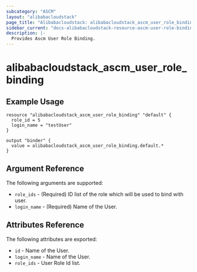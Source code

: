 ```yaml
---
subcategory: "ASCM"
layout: "alibabacloudstack"
page_title: "Alibabacloudstack: alibabacloudstack_ascm_user_role_binding"
sidebar_current: "docs-alibabacloudstack-resource-ascm-user-role-binding"
description: |-
  Provides Ascm User Role Binding.
---
```


# alibabacloudstack\_ascm_user_role_binding

## Example Usage

```
resource "alibabacloudstack_ascm_user_role_binding" "default" {
  role_id = 5
  login_name = "testUser"
}

output "binder" {
  value = alibabacloudstack_ascm_user_role_binding.default.*
}
```
## Argument Reference

The following arguments are supported:

* `role_ids` - (Required) ID list of the role which will be used to bind with user.
* `login_name` - (Required) Name of the User.

## Attributes Reference

The following attributes are exported:

* `id` - Name of the User.
* `login_name` - Name of the User.
* `role_ids` - User Role Id list.
